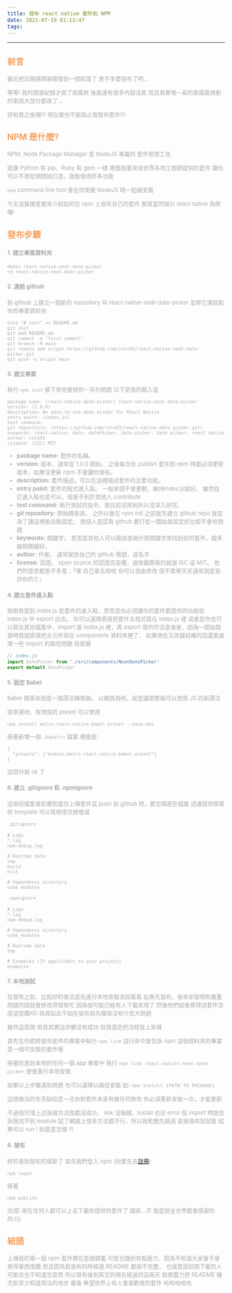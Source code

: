 ```yaml
---
title: 發布 react native 套件到 NPM
date: 2021-07-19 01:13:47
tags:
---
```


---
<font size="2" color="#aaa">

## <font color="#f4a261">前言</font>

最近把日期選擇器開發到一個段落了
差不多要發布了吧...

等等! 我的開發紀錄才寫了兩篇欸 
後面還有很多內容沒寫
而且其實唯一寫的那兩篇規劃的東西大部分都改了...

好啦我之後補!!!
現在誰也不能阻止我發布套件!!!

## <font color="#f4a261">NPM 是什麼?</font>

NPM, Node Package Manager
是 NodeJS 專屬的 套件管理工具

就像 Python 有 pip，Ruby 有 gem 一樣
裡面放著來自世界各地工程師提供的套件
讓你可以不用從頭開始打造，就能使用許多功能

`npm` command line tool 會在你安裝 NodeJS 時一起被安裝

今天這篇便是要來介紹如何在 npm 上發布自己的套件
那我當然就以 react native 為例囉!

## <font color="#f4a261">發布步驟</font>

#### 1. 建立專案資料夾

```
mkdir react-native-neat-date-picker
cd react-native-neat-date-picker
```

#### 2. 連結 github

到 github 上建立一個新的 repository 叫 react-native-neat-date-picker
並將它連結到你的專案資料夾

```
echo "# test" >> README.md
git init
git add README.md
git commit -m "first commit"
git branch -M main
git remote add origin https://github.com/roto93/react-native-neat-date-picker.git
git push -u origin main
```

#### 3. 建立專案

執行 `npm init`
接下來他會問你一系列問題
以下是我的輸入值

```
package name: (react-native-date-picker) react-native-neat-date-picker
version: (1.0.0)
description: An easy-to-use date picker for React Native
entry point: (index.js)
test command:
git repository: (https://github.com/roto93/react-native-date-picker.git)
keywords: react-native, date, datePicker, date-picker, date picker, react native
author: roto93
license: (ISC) MIT
```

<font size="2">
	
- **package name:** 套件的名稱。
- **version:** 版本，通常從 1.0.0 開始。
之後每次你 publish 套件到 npm 時都必須更新版本，如果沒更新 npm 不會讓你發布。
- **description:** 套件描述。可以在這裡描述套件的主要功能。
- **entry point:** 套件的程式進入點。
一般來說不會更動，維持index.js就好。
雖然自訂進入點也是可以，但會不利於其他人 contribute
- **test command:** 執行測試的指令，我目前沒用到所以沒深入研究。
- **git repository:** 原始碼來源。
之所以會在 npm init 之前就先建立 github repo 就是為了讓這裡能自動設定。
我個人是認為 github 要打從一開始就設定好比較不會有問題
- **keywords:** 關鍵字。
意思是其他人可以藉由查詢什麼關鍵字來找到你的套件，越多越相關越好。
- **author:** 作者。
通常就放自己的 github 帳號，或名字
- **license:** 認證。
open source 的認證百百種，通常最簡單的就選 ISC 或 MIT。
他們的意思都差不多是：「嘿 自己拿去用啦 你可以自由修改 但不要哪天反過來說是我抄你的ㄛ」
</font>

#### 4. 建立套件進入點

剛剛有提到 index.js 是套件的進入點，意思是你必須讓你的套件要提供的功能從 index.js 中 export 出去。
你可以選擇直接把套件主程式寫在 index.js 裡
或者是你也可以寫在其他檔案中，import 進 index.js 裡，再 export 
我的作法是後者，因為一開始開發時我就直接把主元件寫在 components 資料夾裡了，
如果現在又改變結構的話還要處理一些 import 的路徑問題
但我懶

```js
// index.js
import DatePicker from './src/components/NeatDatePicker'
export default DatePicker
```

#### 5. 設定 Babel

Babel 簡單來說是一個語法轉換器。
以網頁為例，就是讓瀏覽器可以使用 JS 的新語法

很幸運地，有現成的 preset 可以使用

```
npm install metro-react-native-babel-preset --save-dev
```

接著新增一個 `.babelrc` 檔案
裡面放:

```
{
  "presets": ["module:metro-react-native-babel-preset"]
}
```

這部分就 ok 了

#### 6. 建立 .gitignore 和 .npmignore

這兩份檔案會影響到當你上傳套件或 push 到 github 時，要忽略那些檔案
這邊提供簡單的 template
可以再視情況做增減

`.gitignore`
```
# Logs
*.log
npm-debug.log

# Runtime data
tmp
build
dist

# Dependency directory
node_modules
```

`.npmignore`
```
# Logs
*.log
npm-debug.log

# Dependency directory
node_modules

# Runtime data
tmp

# Examples (If applicable to your project)
examples
```

#### 7. 本地測試

在發布之前，比較好的做法是先進行本地安裝測試看看
如果先發布，後來卻發現有嚴重問題的話就會修改得很匆忙
因為很可能已經有人下載來用了
然後他們就會覺得這套件怎麼這麼爛XD
與其如此不如在發布前先確保沒有什麼大問題

雖然這麼說
但我其實這步驟沒有成功
但我還是把流程放上來辣

首先在你即將發布套件的專案中執行
`npm link`
這行命令會告訴 npm
這個資料夾的專案是一個可安裝的套件喔

接著你進到本地的任何一個 app 專案中
執行 `npm link react-native-neat-date-picker`
便會進行本地安裝

如果以上步驟遇到問題
也可以選擇以路徑安裝
如: `npm install {PATH_TO_PACKAGE}`

這個做法的先天缺陷是一旦你對套件本身有做任何修改
你必須重新安裝一次，才能更新

不過很可惜上述兩個方法我都沒成功，
link 沒報錯，install 也沒 error
但 import 時就告訴我找不到 module
試了網路上很多方法都不行，所以我乾脆先跳過
直接發布試試看
結果可以 run ! 到底是怎樣 !!!

#### 8. 發布

終於進到發布的環節了
首先我們登入 npm (你要先去[註冊](https://www.npmjs.com))

```
npm login
```

接著

```
npm publish
```

完成! 現在任何人都可以上去下載你提供的套件了
國家...不
我是說全世界都會感謝你的:)))


##  <font color="#f4a261">結語</font>

上傳我的第一個 npm 套件實在是很興奮
可是也隱約有股壓力，因為不知道大家會不會覺得東西很爛
而且因為我發布的時候連 README 都很不完整，
也就是說前期下載的人可能完全不知道怎麼用
所以發布後到寫文的現在經過的這兩天
我便盡力把 README 補充到至少知道用法的地步
最後
希望世界上有人會喜歡我的套件
哈哈哈哈哈

</font>
